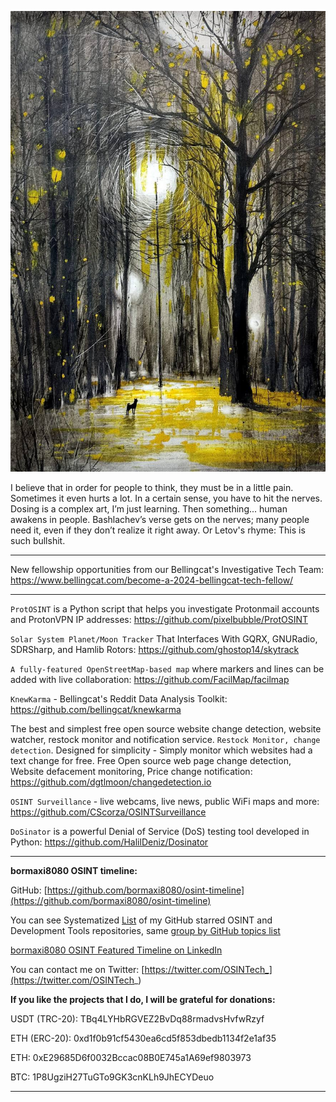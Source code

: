 ![alt text](img/38.jpg)


I believe that in order for people to think, they must be in a little pain. Sometimes it even hurts a lot. In a certain sense, you have to hit the nerves. Dosing is a complex art, I’m just learning. Then something... human awakens in people.
Bashlachev’s verse gets on the nerves; many people need it, even if they don’t realize it right away. Or Letov's rhyme:
This is such bullshit.

---

New fellowship opportunities from our Bellingcat's Investigative Tech Team: https://www.bellingcat.com/become-a-2024-bellingcat-tech-fellow/

----

```ProtOSINT``` is a Python script that helps you investigate Protonmail accounts and ProtonVPN IP addresses: https://github.com/pixelbubble/ProtOSINT

```Solar System Planet/Moon Tracker``` That Interfaces With GQRX, GNURadio, SDRSharp, and Hamlib Rotors: https://github.com/ghostop14/skytrack

```A fully-featured OpenStreetMap-based map``` where markers and lines can be added with live collaboration: https://github.com/FacilMap/facilmap

```KnewKarma``` - Bellingcat's Reddit Data Analysis Toolkit: https://github.com/bellingcat/knewkarma

The best and simplest free open source website change detection, website watcher, restock monitor and notification service. ```Restock Monitor, change detection```. Designed for simplicity - Simply monitor which websites had a text change for free. Free Open source web page change detection, Website defacement monitoring, Price change notification: https://github.com/dgtlmoon/changedetection.io

```OSINT Surveillance``` - live webcams, live news, public WiFi maps and more: https://github.com/CScorza/OSINTSurveillance

```DoSinator``` is a powerful Denial of Service (DoS) testing tool developed in Python: https://github.com/HalilDeniz/Dosinator

----

**bormaxi8080 OSINT timeline:**

GitHub: [https://github.com/bormaxi8080/osint-timeline](https://github.com/bormaxi8080/osint-timeline)

You can see Systematized [List](https://github.com/bormaxi8080/github-starred-repos-builder/blob/main/starred_repos.md) of my GitHub starred OSINT and Development Tools repositories, same [group by GitHub topics list](https://github.com/bormaxi8080/starred)

[bormaxi8080 OSINT Featured Timeline on LinkedIn](https://www.linkedin.com/in/osintech/details/featured/)

You can contact me on Twitter: [https://twitter.com/OSINTech_](https://twitter.com/OSINTech_)

**If you like the projects that I do, I will be grateful for donations:**

USDT (TRC-20): TBq4LYHbRGVEZ2BvDq88rmadvsHvfwRzyf

ETH (ERC-20): 0xd1f0b91cf5430ea6cd5f853dbedb1134f2e1af35

ETH: 0xE29685D6f0032Bccac08B0E745a1A69ef9803973

BTC: 1P8UgziH27TuGTo9GK3cnKLh9JhECYDeuo

----
